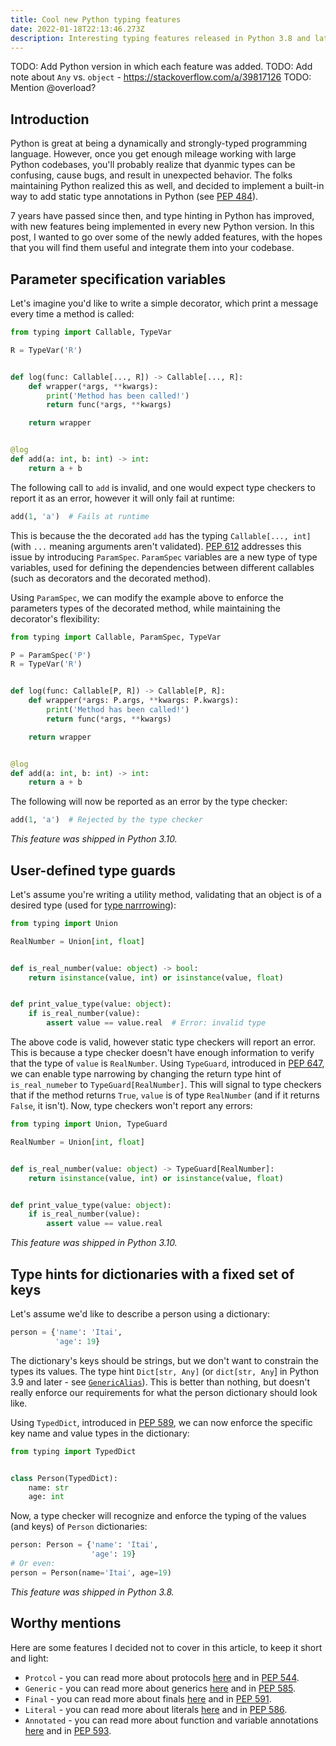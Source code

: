 ```yaml
---
title: Cool new Python typing features
date: 2022-01-18T22:13:46.273Z
description: Interesting typing features released in Python 3.8 and later, which you can use today to find more bugs during development and ship better code.
---
```


TODO: Add Python version in which each feature was added.
TODO: Add note about `Any` vs. `object` - https://stackoverflow.com/a/39817126
TODO: Mention @overload?

## Introduction

Python is great at being a dynamically and strongly-typed programming language. However, once you get enough mileage working with large Python codebases, you'll probably realize that dyanmic types can be confusing, cause bugs, and result in unexpected behavior. The folks maintaining Python realized this as well, and decided to implement a built-in way to add static type annotations in Python (see [PEP 484](https://www.python.org/dev/peps/pep-0484/)).

7 years have passed since then, and type hinting in Python has improved, with new features being implemented in every new Python version. In this post, I wanted to go over some of the newly added features, with the hopes that you will find them useful and integrate them into your codebase.

## Parameter specification variables

Let's imagine you'd like to write a simple decorator, which print a message every time a method is called:

```python
from typing import Callable, TypeVar

R = TypeVar('R')


def log(func: Callable[..., R]) -> Callable[..., R]:
	def wrapper(*args, **kwargs):
		print('Method has been called!')
		return func(*args, **kwargs)

	return wrapper


@log
def add(a: int, b: int) -> int:
	return a + b
```

The following call to `add` is invalid, and one would expect type checkers to report it as an error, however it will only fail at runtime:

```python
add(1, 'a')  # Fails at runtime
```

This is because the the decorated `add` has the typing `Callable[..., int]` (with `...` meaning arguments aren't validated). [PEP 612](https://www.python.org/dev/peps/pep-0612/) addresses this issue by introducing `ParamSpec`. `ParamSpec` variables are a new type of type variables, used for defining the dependencies between different callables (such as decorators and the decorated method).

Using `ParamSpec`, we can modify the example above to enforce the parameters types of the decorated method, while maintaining the decorator's flexibility:

```python
from typing import Callable, ParamSpec, TypeVar

P = ParamSpec('P')
R = TypeVar('R')


def log(func: Callable[P, R]) -> Callable[P, R]:
	def wrapper(*args: P.args, **kwargs: P.kwargs):
		print('Method has been called!')
		return func(*args, **kwargs)

	return wrapper


@log
def add(a: int, b: int) -> int:
	return a + b
```

The following will now be reported as an error by the type checker:

```python
add(1, 'a')  # Rejected by the type checker
```

_This feature was shipped in Python 3.10._

## User-defined type guards

Let's assume you're writing a utility method, validating that an object is of a desired type (used for [type narrrowing](https://mypy.readthedocs.io/en/latest/type_narrowing.html)):

```python
from typing import Union

RealNumber = Union[int, float]


def is_real_number(value: object) -> bool:
	return isinstance(value, int) or isinstance(value, float)


def print_value_type(value: object):
	if is_real_number(value):
		assert value == value.real  # Error: invalid type
```

The above code is valid, however static type checkers will report an error. This is because a type checker doesn't have enough information to verify that the type of `value` is `RealNumber`. Using `TypeGuard`, introduced in [PEP 647](https://www.python.org/dev/peps/pep-0647/), we can enable type narrowing by changing the return type hint of `is_real_numeber` to `TypeGuard[RealNumber]`. This will signal to type checkers that if the method returns `True`, `value` is of type `RealNumber` (and if it returns `False`, it isn't). Now, type checkers won't report any errors:

```python
from typing import Union, TypeGuard

RealNumber = Union[int, float]


def is_real_number(value: object) -> TypeGuard[RealNumber]:
	return isinstance(value, int) or isinstance(value, float)


def print_value_type(value: object):
	if is_real_number(value):
		assert value == value.real
```

_This feature was shipped in Python 3.10._

## Type hints for dictionaries with a fixed set of keys

Let's assume we'd like to describe a person using a dictionary:

```python
person = {'name': 'Itai',
		  'age': 19}
```

The dictionary's keys should be strings, but we don't want to constrain the types its values. The type hint `Dict[str, Any]` (or `dict[str, Any`] in Python 3.9 and later - see [`GenericAlias`](https://docs.python.org/3/library/stdtypes.html#types-genericalias)). This is better than nothing, but doesn't really enforce our requirements for what the person dictionary should look like.

Using `TypedDict`, introduced in [PEP 589](https://www.python.org/dev/peps/pep-0589/), we can now enforce the specific key name and value types in the dictionary:

```python
from typing import TypedDict


class Person(TypedDict):
	name: str
	age: int
```

Now, a type checker will recognize and enforce the typing of the values (and keys) of `Person` dictionaries:

```python
person: Person = {'name': 'Itai',
				  'age': 19}
# Or even:
person = Person(name='Itai', age=19)
```

_This feature was shipped in Python 3.8._

## Worthy mentions

Here are some features I decided not to cover in this article, to keep it short and light:

- `Protcol` - you can read more about protocols [here](https://adamj.eu/tech/2021/05/18/python-type-hints-duck-typing-with-protocol/) and in [PEP 544](https://www.python.org/dev/peps/pep-0544/).
- `Generic` - you can read more about generics [here](https://mypy.readthedocs.io/en/latest/generics.html) and in [PEP 585](https://www.python.org/dev/peps/pep-0585/).
- `Final` - you can read more about finals [here](https://mypy.readthedocs.io/en/stable/final_attrs.html) and in [PEP 591](https://www.python.org/dev/peps/pep-0591/).
- `Literal` - you can read more about literals [here](https://mypy.readthedocs.io/en/stable/literal_types.html) and in [PEP 586](https://www.python.org/dev/peps/pep-0586/).
- `Annotated` - you can read more about function and variable annotations [here]() and in [PEP 593](https://www.python.org/dev/peps/pep-0593/).

<!-- - `TypedDict`- you can read more about typed dictionaries [here](https://adamj.eu/tech/2021/05/10/python-type-hints-how-to-use-typeddict/) and in [PEP 589](https://www.python.org/dev/peps/pep-0589/). -->
